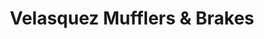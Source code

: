 ---
title: "Velasquez Mufflers & Brakes"
url: /rockford/velasquez-mufflers-and-brakes/
shop: car repair
---